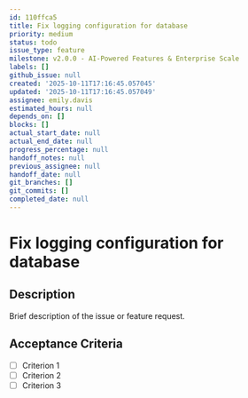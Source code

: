 ```yaml
---
id: 110ffca5
title: Fix logging configuration for database
priority: medium
status: todo
issue_type: feature
milestone: v2.0.0 - AI-Powered Features & Enterprise Scale
labels: []
github_issue: null
created: '2025-10-11T17:16:45.057045'
updated: '2025-10-11T17:16:45.057049'
assignee: emily.davis
estimated_hours: null
depends_on: []
blocks: []
actual_start_date: null
actual_end_date: null
progress_percentage: null
handoff_notes: null
previous_assignee: null
handoff_date: null
git_branches: []
git_commits: []
completed_date: null
---
```


# Fix logging configuration for database

## Description

Brief description of the issue or feature request.

## Acceptance Criteria

- [ ] Criterion 1
- [ ] Criterion 2
- [ ] Criterion 3